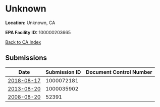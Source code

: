 # Unknown

**Location:** Unknown, CA

**EPA Facility ID:** 100000203665

[Back to CA Index](../../index.md)

## Submissions

| Date | Submission ID | Document Control Number |
|------|--------------|-------------------------|
| [2018-08-17](submissions/1000072181.md) | 1000072181 |  |
| [2013-08-20](submissions/1000035902.md) | 1000035902 |  |
| [2008-08-20](submissions/52391.md) | 52391 |  |
